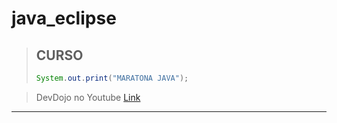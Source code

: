 # java_eclipse

> ## CURSO
> ```java
> System.out.print("MARATONA JAVA");
> ```

> DevDojo no Youtube [Link](https://www.youtube.com/playlist?list=PL62G310vn6nHrMr1tFLNOYP_c73m6nAzL 'DevDojo')
-----
